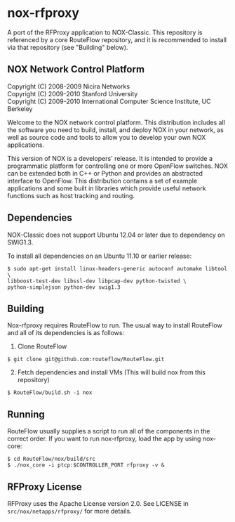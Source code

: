 nox-rfproxy
===========

A port of the RFProxy application to NOX-Classic. This repository is referenced
by a core RouteFlow repository, and it is recommended to install via that
repository (see "Building" below).

NOX Network Control Platform
----------------------------

Copyright (C) 2008-2009 Nicira Networks  
Copyright (C) 2009-2010 Stanford University  
Copyright (C) 2009-2010 International Computer Science Institute, UC Berkeley

Welcome to the NOX network control platform.   This distribution
includes all the software you need to build, install, and deploy NOX in
your network, as well as source code and tools to allow you to develop
your own NOX applications.

This version of NOX is a developers' release.  It is intended to provide
a programmatic platform for controlling one or more OpenFlow switches.
NOX can be extended both in C++ or Python and provides an abstracted
interface to OpenFlow.  This distribution contains a set of example
applications and some built in libraries which provide useful network
functions such as host tracking and routing.

Dependencies
------------

NOX-Classic does not support Ubuntu 12.04 or later due to dependency on SWIG1.3.

To install all dependencies on an Ubuntu 11.10 or earlier release:

```
$ sudo apt-get install linux-headers-generic autoconf automake libtool \
libboost-test-dev libssl-dev libpcap-dev python-twisted \
python-simplejson python-dev swig1.3
```

Building
--------

Nox-rfproxy requires RouteFlow to run. The usual way to install RouteFlow and
all of its dependencies is as follows:

1) Clone RouteFlow

```$ git clone git@github.com:routeflow/RouteFlow.git```

2) Fetch dependencies and install VMs (This will build nox from this repository)

```$ RouteFlow/build.sh -i nox```

Running
-------

RouteFlow usually supplies a script to run all of the components in the
correct order. If you want to run nox-rfproxy, load the app by using
nox-core:

```
$ cd RouteFlow/nox/build/src
$ ./nox_core -i ptcp:$CONTROLLER_PORT rfproxy -v &
```

RFProxy License
---------------

RFProxy uses the Apache License version 2.0. See LICENSE in
`src/nox/netapps/rfproxy/` for more details.
